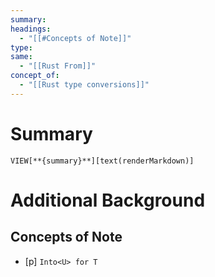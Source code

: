 ```yaml
---
summary: 
headings:
  - "[[#Concepts of Note]]"
type: 
same:
  - "[[Rust From]]"
concept_of:
  - "[[Rust type conversions]]"
---
```

# Summary
`VIEW[**{summary}**][text(renderMarkdown)]`
# Additional Background
## Concepts of Note

- [p] `Into<U> for T`